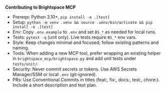 **Contributing to Brightspace MCP**

- Prereqs: Python 3.10+, `pip install -e .[test]`
- Setup: `python -m venv .venv && source .venv/bin/activate && pip install -e .[test]`
- Env: Copy `.env.example` to `.env` and set `BS_*` as needed for local runs.
- Tests: `pytest -q` (unit only). Live tests require `BS_*` env vars.
- Style: Keep changes minimal and focused; follow existing patterns and naming.
- Tools: When adding a new MCP tool, prefer wrapping an existing helper in `brightspace_mcp/brightspace.py` and add unit tests under `tests/unit/`.
- Security: Never commit secrets or tokens. Use AWS Secrets Manager/SSM or local `.env` (git‑ignored).
- PRs: Use Conventional Commits in titles (feat:, fix:, docs:, test:, chore:). Include a short description and test plan.

